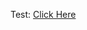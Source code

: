 Test: [Click Here](https://docs.google.com/forms/d/1n6c7Yy-BNakzsq9umnI4PLlZMmNBKFr6Bzr_UqGHTSs/prefill)

